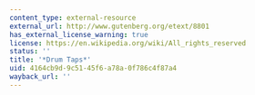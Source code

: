 ```yaml
---
content_type: external-resource
external_url: http://www.gutenberg.org/etext/8801
has_external_license_warning: true
license: https://en.wikipedia.org/wiki/All_rights_reserved
status: ''
title: '*Drum Taps*'
uid: 4164cb9d-9c51-45f6-a78a-0f786c4f87a4
wayback_url: ''
---
```

